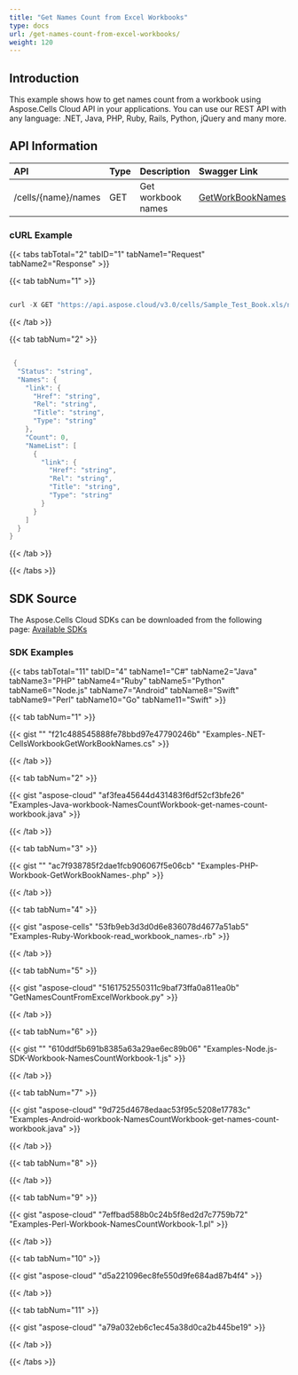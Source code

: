 ```yaml
---
title: "Get Names Count from Excel Workbooks"
type: docs
url: /get-names-count-from-excel-workbooks/
weight: 120
---
```


## **Introduction**
This example shows how to get names count from a workbook using Aspose.Cells Cloud API in your applications. You can use our REST API with any language: .NET, Java, PHP, Ruby, Rails, Python, jQuery and many more.
## **API Information**

|**API**|**Type**|**Description**|**Swagger Link**|
| :- | :- | :- | :- |
|/cells/{name}/names|GET|Get workbook names|[GetWorkBookNames](https://apireference.aspose.cloud/cells/#/Workbook/GetWorkBookNames)|
### **cURL Example**
{{< tabs tabTotal="2" tabID="1" tabName1="Request" tabName2="Response" >}}

{{< tab tabNum="1" >}}

```java

curl -X GET "https://api.aspose.cloud/v3.0/cells/Sample_Test_Book.xls/names" -H "accept: application/json" -H "x-aspose-client: Containerize.Swagger"

```

{{< /tab >}}

{{< tab tabNum="2" >}}

```java

 {
  "Status": "string",
  "Names": {
    "link": {
      "Href": "string",
      "Rel": "string",
      "Title": "string",
      "Type": "string"
    },
    "Count": 0,
    "NameList": [
      {
        "link": {
          "Href": "string",
          "Rel": "string",
          "Title": "string",
          "Type": "string"
        }
      }
    ]
  }
}
```

{{< /tab >}}

{{< /tabs >}}
## **SDK Source**
The Aspose.Cells Cloud SDKs can be downloaded from the following page: [Available SDKs](/cells/available-sdks/)
### **SDK Examples**
{{< tabs tabTotal="11" tabID="4" tabName1="C#" tabName2="Java" tabName3="PHP" tabName4="Ruby" tabName5="Python" tabName6="Node.js" tabName7="Android" tabName8="Swift" tabName9="Perl" tabName10="Go" tabName11="Swift" >}}

{{< tab tabNum="1" >}}

{{< gist "" "f21c488545888fe78bbd97e47790246b" "Examples-.NET-CellsWorkbookGetWorkBookNames.cs" >}}

{{< /tab >}}

{{< tab tabNum="2" >}}

{{< gist "aspose-cloud" "af3fea45644d431483f6df52cf3bfe26" "Examples-Java-workbook-NamesCountWorkbook-get-names-count-workbook.java" >}}

{{< /tab >}}

{{< tab tabNum="3" >}}

{{< gist "" "ac7f938785f2dae1fcb906067f5e06cb" "Examples-PHP-Workbook-GetWorkBookNames-.php" >}}

{{< /tab >}}

{{< tab tabNum="4" >}}

{{< gist "aspose-cells" "53fb9eb3d3d0d6e836078d4677a51ab5" "Examples-Ruby-Workbook-read_workbook_names-.rb" >}}

{{< /tab >}}

{{< tab tabNum="5" >}}

{{< gist "aspose-cloud" "5161752550311c9baf73ffa0a811ea0b" "GetNamesCountFromExcelWorkbook.py" >}}

{{< /tab >}}

{{< tab tabNum="6" >}}

{{< gist "" "610ddf5b691b8385a63a29ae6ec89b06" "Examples-Node.js-SDK-Workbook-NamesCountWorkbook-1.js" >}}

{{< /tab >}}

{{< tab tabNum="7" >}}

{{< gist "aspose-cloud" "9d725d4678edaac53f95c5208e17783c" "Examples-Android-workbook-NamesCountWorkbook-get-names-count-workbook.java" >}}

{{< /tab >}}

{{< tab tabNum="8" >}}

{{< /tab >}}

{{< tab tabNum="9" >}}

{{< gist "aspose-cloud" "7effbad588b0c24b5f8ed2d7c7759b72" "Examples-Perl-Workbook-NamesCountWorkbook-1.pl" >}}

{{< /tab >}}

{{< tab tabNum="10" >}}

{{< gist "aspose-cloud" "d5a221096ec8fe550d9fe684ad87b4f4" >}}

{{< /tab >}}

{{< tab tabNum="11" >}}

{{< gist "aspose-cloud" "a79a032eb6c1ec45a38d0ca2b445be19" >}}

{{< /tab >}}

{{< /tabs >}}
